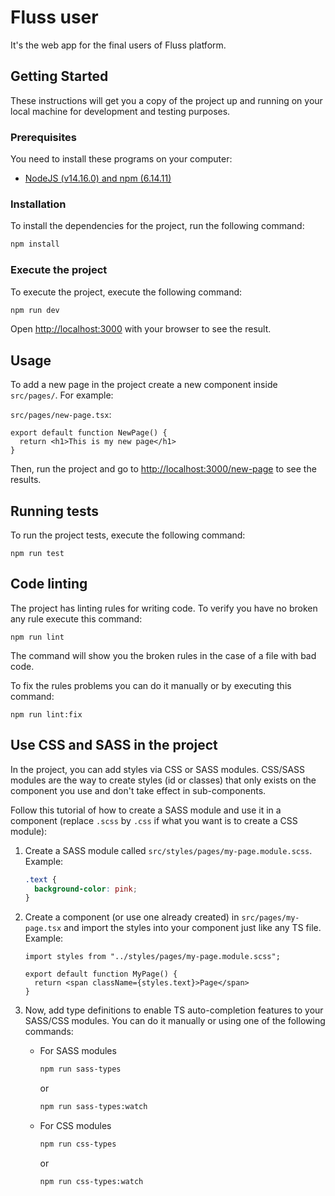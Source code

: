 # Fluss user

It's the web app for the final users of Fluss platform.

## Getting Started

These instructions will get you a copy of the project up and running on your local machine for development and testing purposes.

### Prerequisites

You need to install these programs on your computer:

- [NodeJS (v14.16.0) and npm (6.14.11)](https://nodejs.org/en/download/)

### Installation

To install the dependencies for the project, run the following command:

```bash
npm install
```

### Execute the project

To execute the project, execute the following command:

```bash
npm run dev
```

Open [http://localhost:3000](http://localhost:3000) with your browser to see the result.

## Usage

To add a new page in the project create a new component inside `src/pages/`. For example:

`src/pages/new-page.tsx`:
```tsx
export default function NewPage() {
  return <h1>This is my new page</h1>
}
```

Then, run the project and go to [http://localhost:3000/new-page](http://localhost:3000/new-page) to see the results.


## Running tests

To run the project tests, execute the following command:

```
npm run test
```

## Code linting

The project has linting rules for writing code. To verify you have no broken any rule execute this command:

```
npm run lint
```

The command will show you the broken rules in the case of a file with bad code.

To fix the rules problems you can do it manually or by executing this command:

```
npm run lint:fix
```

## Use CSS and SASS in the project

In the project, you can add styles via CSS or SASS modules. CSS/SASS modules are the way to create styles (id or classes) that only exists on the component you use and don't take effect in sub-components.

Follow this tutorial of how to create a SASS module and use it in a component (replace `.scss` by `.css` if what you want is to create a CSS module):

1. Create a SASS module called `src/styles/pages/my-page.module.scss`. Example:

    ```scss
    .text {
      background-color: pink;
    }
    ```

2. Create a component (or use one already created) in `src/pages/my-page.tsx` and import the styles into your component just like any TS file. Example:

    ```tsx
    import styles from "../styles/pages/my-page.module.scss";

    export default function MyPage() {
      return <span className={styles.text}>Page</span>
    }
    ```

3. Now, add type definitions to enable TS auto-completion features to your SASS/CSS modules. You can do it manually or using one of the following commands:

    - For SASS modules

        ```bash
        npm run sass-types
        ```

        or

        ```bash
        npm run sass-types:watch
        ```


    - For CSS modules

        ```bash
        npm run css-types
        ```

        or

        ```bash
        npm run css-types:watch
        ```
